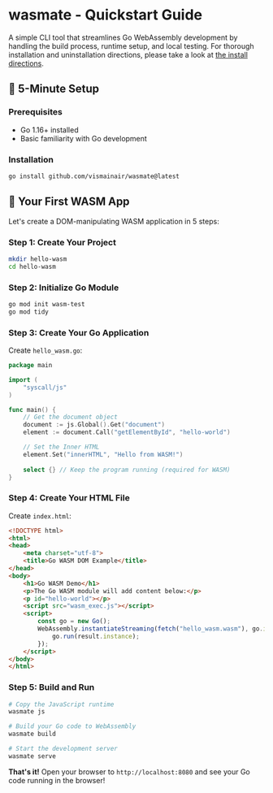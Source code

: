 # wasmate - Quickstart Guide

A simple CLI tool that streamlines Go WebAssembly development by handling the build process, runtime setup, and local testing.
For thorough installation and uninstallation directions, please take a look at [the install directions](INSTALL.md).

## 🚀 5-Minute Setup

### Prerequisites
- Go 1.16+ installed
- Basic familiarity with Go development

### Installation

```bash
go install github.com/vismainair/wasmate@latest
```

## 📖 Your First WASM App

Let's create a DOM-manipulating WASM application in 5 steps:

### Step 1: Create Your Project
```bash
mkdir hello-wasm
cd hello-wasm
```

### Step 2: Initialize Go Module
```bash
go mod init wasm-test
go mod tidy
```

### Step 3: Create Your Go Application

Create `hello_wasm.go`:
```go
package main

import (
	"syscall/js"
)

func main() {
	// Get the document object
	document := js.Global().Get("document")
	element := document.Call("getElementById", "hello-world")

	// Set the Inner HTML
	element.Set("innerHTML", "Hello from WASM!")
	
	select {} // Keep the program running (required for WASM)
}
```

### Step 4: Create Your HTML File

Create `index.html`:
```html
<!DOCTYPE html>
<html>
<head>
    <meta charset="utf-8">
    <title>Go WASM DOM Example</title>
</head>
<body>
    <h1>Go WASM Demo</h1>
    <p>The Go WASM module will add content below:</p>
    <p id="hello-world"></p>
    <script src="wasm_exec.js"></script>
    <script>
        const go = new Go();
        WebAssembly.instantiateStreaming(fetch("hello_wasm.wasm"), go.importObject).then((result) => {
            go.run(result.instance);
        });
    </script>
</body>
</html>
```

### Step 5: Build and Run
```bash
# Copy the JavaScript runtime
wasmate js

# Build your Go code to WebAssembly
wasmate build

# Start the development server
wasmate serve
```

**That's it!** Open your browser to `http://localhost:8080` and see your Go code running in the browser!